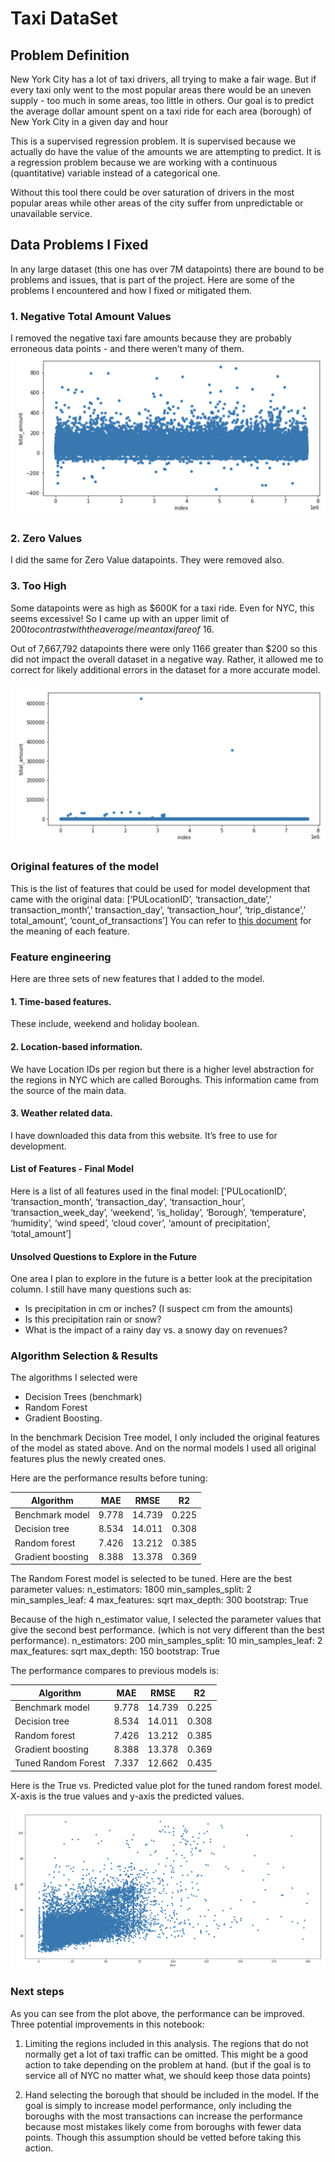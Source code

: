 # Taxi DataSet
## Problem Definition
New York City has a lot of taxi drivers, all trying to make a fair wage.  But if every taxi only went to the most popular areas there would be an uneven supply - too much in some areas, too little in others. Our goal is to predict the average dollar amount spent on a taxi ride for each area (borough) of New York City in a given day and hour

This is a supervised regression problem.  It is supervised because we actually do have the value of the amounts we are attempting to predict.  It is a regression problem because we are working with a continuous (quantitative) variable instead of a categorical one.

Without this tool there could be over saturation of drivers in the most popular areas while other areas of the city suffer from unpredictable or unavailable service.

## Data Problems I Fixed
In any large dataset (this one has over 7M datapoints) there are bound to be problems and issues, that is part of the project.  Here are some of the problems I encountered and how I fixed or mitigated them.

### 1. Negative Total Amount Values
I removed the negative taxi fare amounts because they are probably erroneous data points - and there weren’t many of them.
![](assets/Negative_and_zero_values_graph.png)
### 2. Zero Values
I did the same for Zero Value datapoints. They were removed also.

### 3.  Too High
Some datapoints were as high as $600K for a taxi ride. Even for NYC, this seems excessive! So I came up with an upper limit of $200 to contrast with the average / mean taxi fare of ~$16.

Out of 7,667,792 datapoints there were only 1166 greater than $200 so this did not impact the overall dataset in a negative way.  Rather, it allowed me to correct for likely additional errors in the dataset for a more accurate model.

![](assets/too_high_values_graph.png)

### Original features of the model
This is the list of features that could be used for model development that came with the original data: [‘PULocationID’, ‘transaction_date’,’ transaction_month’,’ transaction_day’, ‘transaction_hour’, ‘trip_distance’,’ total_amount’, ‘count_of_transactions’]
You can refer to  [this document](https://www1.nyc.gov/assets/tlc/downloads/pdf/data_dictionary_trip_records_yellow.pdf)  for the meaning of each feature.

### Feature engineering
Here are three sets of new features that I added to the model. 

#### 1. Time-based features. 
These include, weekend and holiday boolean.

#### 2. Location-based information. 
We have Location IDs per region but there is a higher level abstraction for the regions in NYC which are called Boroughs. This information came from the source of the main data.

#### 3. Weather related data. 
I have downloaded this data from this website. It’s free to use for development.

#### List of Features - Final Model
Here is a list of all features used in the final model: [‘PULocationID’, ‘transaction_month’, ‘transaction_day’, ‘transaction_hour’, ‘transaction_week_day’, ‘weekend’, ‘is_holiday’, ‘Borough’, ‘temperature’, ‘humidity’, ‘wind speed’, ‘cloud cover’, ‘amount of precipitation’, ‘total_amount’]

#### Unsolved Questions to Explore in the Future
One area I plan to explore in the future is a better look at the precipitation column.  I still have many questions such as:

* Is precipitation in cm or inches? (I suspect cm from the amounts)
* Is this precipitation rain or snow? 
* What is the impact of a rainy day vs. a snowy day on revenues?


### Algorithm Selection & Results
The algorithms I selected were
* Decision Trees (benchmark)
* Random Forest
* Gradient Boosting. 

In the benchmark Decision Tree model, I only included the original features of the model as stated above. 
And on the normal models I used all original features plus the newly created ones.

Here are the performance results before tuning:

| Algorithm         | MAE   | RMSE   | R2    |
|-------------------|-------|--------|-------|
| Benchmark model   | 9.778 | 14.739 | 0.225 |
| Decision tree     | 8.534 | 14.011 | 0.308 |
| Random forest     | 7.426 | 13.212 | 0.385 |
| Gradient boosting | 8.388 | 13.378 | 0.369 |

The Random Forest model is selected to be tuned. Here are the best parameter values: n_estimators: 1800 min_samples_split: 2 min_samples_leaf: 4 max_features: sqrt max_depth: 300 bootstrap: True

Because of the high n_estimator value, I selected the parameter values that give the second best performance. (which is not very different than the best performance).  n_estimators: 200 min_samples_split: 10 min_samples_leaf: 2 max_features: sqrt max_depth: 150 bootstrap: True

The performance compares to previous models is:


| Algorithm            | MAE   | RMSE   | R2    |
|----------------------|-------|--------|-------|
| Benchmark model      | 9.778 | 14.739 | 0.225 |
| Decision tree        | 8.534 | 14.011 | 0.308 |
| Random forest        | 7.426 | 13.212 | 0.385 |
| Gradient boosting    | 8.388 | 13.378 | 0.369 |
| Tuned Random Forest  | 7.337 | 12.662 | 0.435 |


Here is the True vs. Predicted value plot for the tuned random forest model. X-axis is the true values and y-axis the predicted values.

![](assets/tuned_random_forest_graph.png)
### Next steps
As you can see from the plot above, the performance can be improved. Three potential improvements in this notebook:

1. Limiting the regions included in this analysis. The regions that do not normally get a lot of taxi traffic can be omitted. This might be a good action to take depending on the problem at hand. (but if the goal is to service all of NYC no matter what, we should keep those data points)

2. Hand selecting the borough that should be included in the model. If the goal is simply to increase model performance, only including the boroughs with the most transactions can increase the performance because most mistakes likely come from boroughs with fewer data points. Though this assumption should be vetted before taking this action.